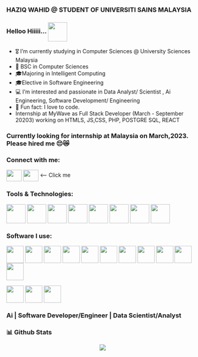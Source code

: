 ### HAZIQ WAHID @ STUDENT OF UNIVERSITI SAINS MALAYSIA 
### Helloo Hiiiii... <img align="center" height="50" width="50" src="https://raw.githubusercontent.com/innng/innng/master/assets/kyubey.gif"/>
- 🎖️ I’m currently studying in Computer Sciences @ University Sciences Malaysia
- 🤖 BSC in Computer Sciences
- 🎓Majoring in Intelligent Computing
- 🎓Elective in Software Engineering
- 💻 I’m interested and passionate in Data Analyst/ Scientist , Ai Engineering, Software Development/ Engineering
- 🎈 Fun fact: I love to code.
- Internship at MyWave as Full Stack Developer (March - September 20203) working on HTMLS, JS,CSS, PHP, POSTGRE SQL, REACT

### Currently looking for internship at Malaysia on March,2023. Please hired me 😔😿

<h3 align="left">Connect with me:</h3>
<p align="left">
<a href="mailto:haziqwahid02@gmail.com" target="blank"><img align="center" src="https://cdn-icons-png.flaticon.com/512/5968/5968534.png" alt="" height="30" width="40" /></a>
<a href="https://www.linkedin.com/in/haziqwahid020101/" target="_blank"><img align="center" src="https://cdn-icons-png.flaticon.com/512/145/145807.png" alt="" height="30" width="40" /></a>
 <-- Click me
</p>

<h3 align="left">Tools & Technologies:</h3>
<p align="left">
<img align="center" src="https://cdn-icons-png.flaticon.com/512/6132/6132222.png" alt="" height="50" width="50"/>
<img align="center" src="https://cdn-icons-png.flaticon.com/512/5968/5968282.png" alt="" height="50" width="50"/>
<img align="center" src="https://user-images.githubusercontent.com/30186107/29488525-f55a69d0-84da-11e7-8a39-5476f663b5eb.png" alt="" height="50" width="50"/>
<img align="center" src="https://cdn-icons-png.flaticon.com/512/919/919852.png" alt="" height="50" width="50"/>
<img align="center" src="https://cdn4.iconfinder.com/data/icons/logos-and-brands/512/285_R_Project_logo-512.png" alt="" height="50" width="50"/>
<img align="center" src="https://cdn-icons-png.flaticon.com/512/919/919830.png" alt="" height="50" width="50"/>
<img align="center" src="https://cdn-icons-png.flaticon.com/512/3161/3161133.png" alt="" height="50" width="50"/>
 <img align="center" src="https://www.fluttericon.com/logo_dart_192px.svg" alt="" height="50" width="50"/>
</p>

<h3 align="left">Software I use:</h3>

<p>
<img align="center" src="https://www.freeiconspng.com/thumbs/c-logo-icon/dev-c--logo-icon-32.png" alt="" height="45" width="45"/>
<img align="center" src="https://cdn-icons-png.flaticon.com/512/906/906324.png" alt="" height="45" width="45"/>
 <img align="center" src="https://upload.wikimedia.org/wikipedia/commons/thumb/9/9a/Visual_Studio_Code_1.35_icon.svg/2048px-Visual_Studio_Code_1.35_icon.svg.png" alt="" height="45" width="45"/>
<img align="center" src="https://upload.wikimedia.org/wikipedia/commons/thumb/c/c9/PhpStorm_Icon.svg/2048px-PhpStorm_Icon.svg.png" alt="" height="45" width="45"/>
 <img align="center" src="https://upload.wikimedia.org/wikipedia/commons/thumb/9/9c/IntelliJ_IDEA_Icon.svg/2048px-IntelliJ_IDEA_Icon.svg.png" alt="" height="45" width="45"/>


<img align="center" src="https://cdn.iconscout.com/icon/free/png-256/eclipse-14-282371.png" alt="" height="45" width="45"/>
<img align="center" src="https://gitlab.com/uploads/-/system/project/avatar/18103103/pngguru.com.png" alt="" height="45" width="45"/>
 <img align="center" src="https://upload.wikimedia.org/wikipedia/commons/thumb/1/1d/PyCharm_Icon.svg/1024px-PyCharm_Icon.svg.png" alt="" height="45" width="45"/>
<img align="center" src="https://www.psych.mcgill.ca/labs/mogillab/anaconda2/pkgs/anaconda-navigator-1.4.3-py27_0/lib/python2.7/site-packages/anaconda_navigator/static/images/jupyter-icon-1024x1024.png" alt="" height="45" width="45"/>
 <img align="center" src="https://upload.wikimedia.org/wikipedia/commons/thumb/e/e3/Android_Studio_Icon_%282014-2019%29.svg/1200px-Android_Studio_Icon_%282014-2019%29.svg.png" alt="" height="45" width="45"/>
  <img align="center" src="https://cdn.iconscout.com/icon/free/png-256/flutter-2752187-2285004.png" alt="" height="45" width="45"/>
 
</p>

<p>
<img align="center" src="https://upload.wikimedia.org/wikipedia/commons/thumb/a/af/Adobe_Photoshop_CC_icon.svg/2101px-Adobe_Photoshop_CC_icon.svg.png" alt="" height="45" width="45"/>
 <img align="center" src="https://upload.wikimedia.org/wikipedia/commons/thumb/b/b6/Adobe_Photoshop_Lightroom_CC_logo.svg/640px-Adobe_Photoshop_Lightroom_CC_logo.svg.png" alt="" height="45" width="45"/>
 <img align="center" src="https://upload.wikimedia.org/wikipedia/commons/thumb/0/08/Canva_icon_2021.svg/2048px-Canva_icon_2021.svg.png" alt="" height="45" width="45"/>
</p>
 
 
### Ai | Software Developer/Engineer | Data Scientist/Analyst

### 📊 Github Stats </p>


<p align="center" >
<a href="https://github.com/HaziqWahid/github-readme-stats"> 
    <img  src="https://github-readme-stats.vercel.app/api?username=HaziqWahid&&show_icons=true&theme=radical"/>
  </a>

</p>


